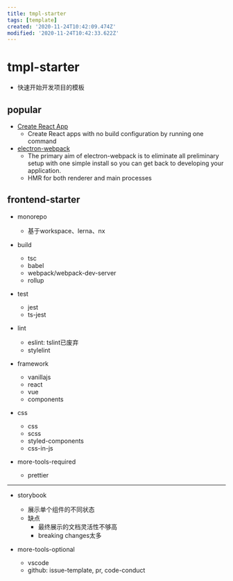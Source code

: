 ```yaml
---
title: tmpl-starter
tags: [template]
created: '2020-11-24T10:42:09.474Z'
modified: '2020-11-24T10:42:33.622Z'
---
```


# tmpl-starter

- 快速开始开发项目的模板

## popular

- [Create React App](https://github.com/facebook/create-react-app)
  - Create React apps with no build configuration by running one command 
- [electron-webpack](https://github.com/electron-userland/electron-webpack)
  - The primary aim of electron-webpack is to eliminate all preliminary setup with one simple install so you can get back to developing your application.
  - HMR for both renderer and main processes

## frontend-starter

- monorepo
  - 基于workspace、lerna、nx

- build
  - tsc
  - babel
  - webpack/webpack-dev-server
  - rollup

- test
  - jest
  - ts-jest

- lint
  - eslint: tslint已废弃
  - stylelint

- framework
  - vanillajs
  - react
  - vue
  - components

- css
  - css
  - scss
  - styled-components
  - css-in-js

- more-tools-required
  - prettier

---

- storybook
  - 展示单个组件的不同状态
  - 缺点
    - 最终展示的文档灵活性不够高
    - breaking changes太多

- more-tools-optional
  - vscode
  - github: issue-template, pr, code-conduct
